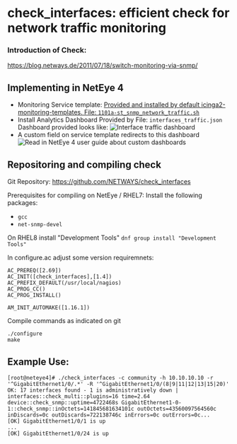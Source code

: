 # check_interfaces: efficient check for network traffic monitoring

### Introduction of Check:
https://blog.netways.de/2011/07/18/switch-monitoring-via-snmp/

## Implementing in NetEye 4
- Monitoring Service template:
[Provided and installed by default icinga2-monitoring-templates. File: `1101a-st_snmp_network_traffic.sh` ](https://github.com/zampat/icinga2-monitoring-templates)
- Install Analytics Dashboard
Provided by File: `interfaces_traffic.json`
Dashboard provided looks like:
![Interface traffic dashboard](./interface_traffic.png)
- A custom field on service template redirects to this dashboard
![Read in NetEye 4 user guide about custom dashboards](https://neteye.yourdomain/neteye/doc/module/toc?moduleName=analytics#!/neteye/doc/module/analytics/chapter/itoa-customization#itoa-customization-dashboards "Read in NetEye 4 user guide about custom dashboards")

## Repositoring and compiling check

Git Repository:
https://github.com/NETWAYS/check_interfaces

Prerequisites for compiling on NetEye / RHEL7:
Install the following packages:
- `gcc`
- `net-snmp-devel`

On RHEL8 install "Development Tools"
`dnf group install "Development Tools"`

In configure.ac adjust some version requiremnets:
```
AC_PREREQ([2.69])
AC_INIT([check_interfaces],[1.4])
AC_PREFIX_DEFAULT(/usr/local/nagios)
AC_PROG_CC()
AC_PROG_INSTALL()

AM_INIT_AUTOMAKE([1.16.1])
```


Compile commands as indicated on git
```
./configure
make
```

## Example Use:
```
[root@neteye4]# ./check_interfaces -c community -h 10.10.10.10 -r '^GigabitEthernet1/0/.*' -R '^GigabitEthernet1/0/(8|9|11|12|13|15|20)'
OK: 17 interfaces found - 1 is administratively down | interfaces::check_multi::plugins=16 time=2.64 device::check_snmp::uptime=4722468s GigabitEthernet1-0-1::check_snmp::inOctets=141845681634101c outOctets=43560097564560c inDiscards=0c outDiscards=722138746c inErrors=0c outErrors=0c... 
[OK] GigabitEthernet1/0/1 is up
...
[OK] GigabitEthernet1/0/24 is up
```
